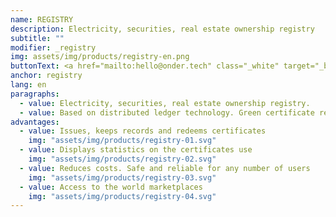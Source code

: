 ```yaml
---
name: REGISTRY
description: Electricity, securities, real estate ownership registry
subtitle: ""
modifier: _registry
img: assets/img/products/registry-en.png
buttonText: <a href="mailto:hello@onder.tech" class="_white" target="_blank">Request a demo</a>
anchor: registry
lang: en
paragraphs:
  - value: Electricity, securities, real estate ownership registry.
  - value: Based on distributed ledger technology. Green certificate registry developed in partnership with <a href="https://startblock.online/" target="_blank">StartBlock</a> validates, creates and manages digital assets that certify ownership of green energy.
advantages:
  - value: Issues, keeps records and redeems certificates
    img: "assets/img/products/registry-01.svg"
  - value: Displays statistics on the certificates use
    img: "assets/img/products/registry-02.svg"
  - value: Reduces costs. Safe and reliable for any number of users
    img: "assets/img/products/registry-03.svg"
  - value: Access to the world marketplaces
    img: "assets/img/products/registry-04.svg"
---
```

